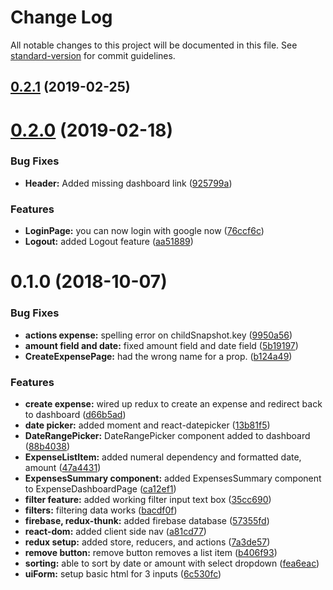 # Change Log

All notable changes to this project will be documented in this file. See [standard-version](https://github.com/conventional-changelog/standard-version) for commit guidelines.

## [0.2.1](https://github.com/benhalverson/react-budget-app/compare/v0.2.0...v0.2.1) (2019-02-25)



<a name="0.2.0"></a>
# [0.2.0](https://github.com/benhalverson/react-budget-app/compare/v0.1.0...v0.2.0) (2019-02-18)


### Bug Fixes

* **Header:** Added missing dashboard link ([925799a](https://github.com/benhalverson/react-budget-app/commit/925799a))


### Features

* **LoginPage:** you can now login with google now ([76ccf6c](https://github.com/benhalverson/react-budget-app/commit/76ccf6c))
* **Logout:** added Logout feature ([aa51889](https://github.com/benhalverson/react-budget-app/commit/aa51889))



<a name="0.1.0"></a>
# 0.1.0 (2018-10-07)


### Bug Fixes

* **actions expense:** spelling error on childSnapshot.key ([9950a56](https://github.com/benhalverson/react-budget-app/commit/9950a56))
* **amount field and date:** fixed amount field and date field ([5b19197](https://github.com/benhalverson/react-budget-app/commit/5b19197))
* **CreateExpensePage:** had the wrong name for a prop. ([b124a49](https://github.com/benhalverson/react-budget-app/commit/b124a49))


### Features

* **create expense:** wired up redux to create an expense and redirect back to dashboard ([d66b5ad](https://github.com/benhalverson/react-budget-app/commit/d66b5ad))
* **date picker:** added moment and react-datepicker ([13b81f5](https://github.com/benhalverson/react-budget-app/commit/13b81f5))
* **DateRangePicker:** DateRangePicker component added to dashboard ([88b4038](https://github.com/benhalverson/react-budget-app/commit/88b4038))
* **ExpenseListItem:** added numeral dependency and formatted date, amount ([47a4431](https://github.com/benhalverson/react-budget-app/commit/47a4431))
* **ExpensesSummary component:** added ExpensesSummary component to ExpenseDashboardPage ([ca12ef1](https://github.com/benhalverson/react-budget-app/commit/ca12ef1))
* **filter feature:** added working filter input text box ([35cc690](https://github.com/benhalverson/react-budget-app/commit/35cc690))
* **filters:** filtering data works ([bacdf0f](https://github.com/benhalverson/react-budget-app/commit/bacdf0f))
* **firebase, redux-thunk:** added firebase database ([57355fd](https://github.com/benhalverson/react-budget-app/commit/57355fd))
* **react-dom:** added client side nav ([a81cd77](https://github.com/benhalverson/react-budget-app/commit/a81cd77))
* **redux setup:** added store, reducers, and actions ([7a3de57](https://github.com/benhalverson/react-budget-app/commit/7a3de57))
* **remove button:** remove button removes a list item ([b406f93](https://github.com/benhalverson/react-budget-app/commit/b406f93))
* **sorting:** able to sort by date or amount with select dropdown ([fea6eac](https://github.com/benhalverson/react-budget-app/commit/fea6eac))
* **uiForm:** setup basic html for 3 inputs ([6c530fc](https://github.com/benhalverson/react-budget-app/commit/6c530fc))
